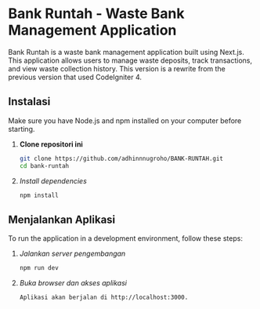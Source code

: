# Bank Runtah - Waste Bank Management Application

Bank Runtah is a waste bank management application built using Next.js. This application allows users to manage waste deposits, track transactions, and view waste collection history. This version is a rewrite from the previous version that used CodeIgniter 4.


## Instalasi

Make sure you have Node.js and npm installed on your computer before starting.

1. **Clone repositori ini**
   ```bash
   git clone https://github.com/adhinnnugroho/BANK-RUNTAH.git
   cd bank-runtah
2. *Install dependencies*
   ```bash
   npm install

## Menjalankan Aplikasi
To run the application in a development environment, follow these steps:

1. *Jalankan server pengembangan*
   ```bash
   npm run dev 
2. *Buka browser dan akses aplikasi*
   ```bash
   Aplikasi akan berjalan di http://localhost:3000.


